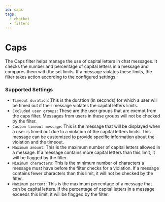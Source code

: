 ```yaml
---
id: caps
tags:
  - chatbot
  - filters
---
```

# Caps

The Caps filter helps manage the use of capital letters in chat messages. It checks the number and percentage of capital letters in a message and compares them with the set limits. If a message violates these limits, the filter takes action according to the configured settings.

### Supported Settings

- `Timeout duration`: This is the duration (in seconds) for which a user will be timed out if their message violates the capital letters limits.
- `Excluded user groups`: These are the user groups that are exempt from the caps filter. Messages from users in these groups will not be checked by the filter.
- `Custom timeout message`: This is the message that will be displayed when a user is timed out due to a violation of the capital letters limits. This message can be customized to provide specific information about the violation and the timeout.
- `Maximum amount`: This is the maximum number of capital letters allowed in a message. If a message contains more capital letters than this limit, it will be flagged by the filter.
- `Minimum characters`: This is the minimum number of characters a message must have before the filter checks for a violation. If a message contains fewer characters than this limit, it will not be checked by the filter.
- `Maximum percent`: This is the maximum percentage of a message that can be capital letters. If the percentage of capital letters in a message exceeds this limit, it will be flagged by the filter.
